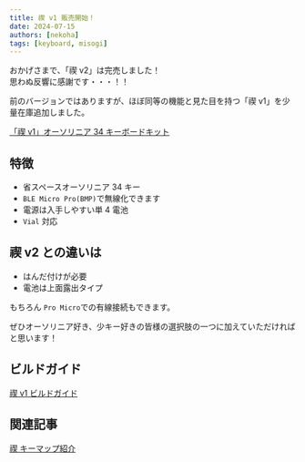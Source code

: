 ```yaml
---
title: 禊 v1 販売開始！
date: 2024-07-15
authors: [nekoha]
tags: [keyboard, misogi]
---
```


おかげさまで、「禊 v2」は完売しました！  
思わぬ反響に感謝です・・・！！

前のバージョンではありますが、ほぼ同等の機能と見た目を持つ「禊 v1」を少量在庫追加しました。

<!-- more -->

[「禊 v1」オーソリニア 34 キーボードキット](https://mobneko-shop.booth.pm/items/5929554)

## 特徴

- 省スペースオーソリニア 34 キー
- `BLE Micro Pro(BMP)`で無線化できます
- 電源は入手しやすい単 4 電池
- `Vial` 対応

## 禊 v2 との違いは

- はんだ付けが必要
- 電池は上面露出タイプ

もちろん `Pro Micro`での有線接続もできます。

ぜひオーソリニア好き、少キー好きの皆様の選択肢の一つに加えていただければと思います！

## ビルドガイド

[禊 v1 ビルドガイド](/docs/build-guide/misogi-v1)

## 関連記事

[禊 キーマップ紹介](/blog/2024/07/13/keymaps)
